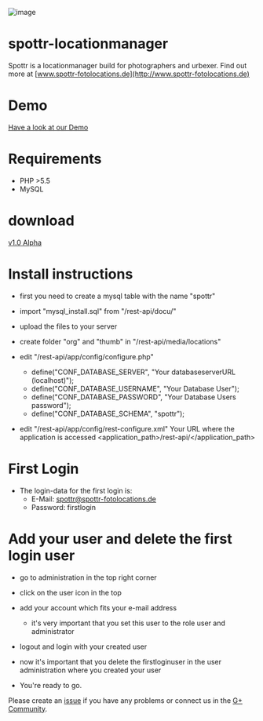 ![image](http://www.spottr-fotolocations.de/wp-content/uploads/2015/12/spottr-screens.png)

# spottr-locationmanager
Spottr is a locationmanager build for photographers and urbexer. Find out more at [www.spottr-fotolocations.de](http://www.spottr-fotolocations.de)

# Demo

[Have a look at our Demo](http://dev.art-ifact.de/spottr-demo/)

# Requirements

- PHP >5.5
- MySQL

# download 

[v1.0 Alpha](https://github.com/artifactdev/spottr-locationmanager/archive/v1.0a.zip)

# Install instructions

- first you need to create a mysql table with the name "spottr" 
- import "mysql_install.sql" from "/rest-api/docu/"
- upload the files to your server

- create folder "org" and "thumb" in "/rest-api/media/locations"

- edit "/rest-api/app/config/configure.php"
  - define("CONF_DATABASE_SERVER", "Your databaseserverURL (localhost)");
  - define("CONF_DATABASE_USERNAME", "Your Database User");
  - define("CONF_DATABASE_PASSWORD", "Your Database Users password");
  - define("CONF_DATABASE_SCHEMA", "spottr");

- edit "/rest-api/app/config/rest-configure.xml"
  <host>Your URL where the application is accessed</host>
  <application_path>/rest-api/</application_path>
  
# First Login
  - The login-data for the first login is:
    - E-Mail: spottr@spottr-fotolocations.de
    - Password: firstlogin

# Add your user and delete the first login user

- go to administration in the top right corner
- click on the user icon in the top
- add your account which fits your e-mail address
  - it's very important that you set this user to the role user and administrator
- logout and login with your created user
- now it's important that you delete the firstloginuser in the user administration where you created your user

- You're ready to go.


Please create an [issue](https://github.com/artifactdev/spottr-locationmanager/issues) if you have any problems or connect us in the
[G+ Community](https://plus.google.com/communities/108057769811540833945).
